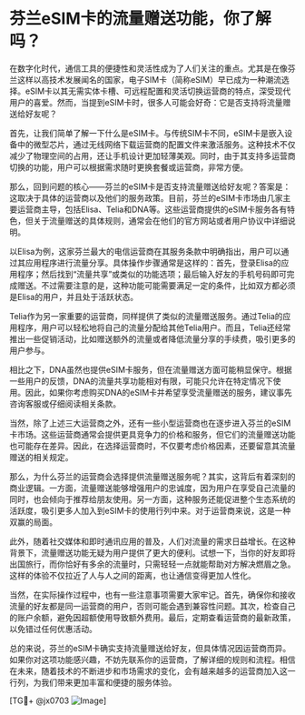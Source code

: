 # 芬兰eSIM卡的流量赠送功能，你了解吗？

在数字化时代，通信工具的便捷性和灵活性成为了人们关注的重点。尤其是在像芬兰这样以高技术发展闻名的国家，电子SIM卡（简称eSIM）早已成为一种潮流选择。eSIM卡以其无需实体卡槽、可远程配置和灵活切换运营商的特点，深受现代用户的喜爱。然而，当提到eSIM卡时，很多人可能会好奇：它是否支持将流量赠送给好友呢？

首先，让我们简单了解一下什么是eSIM卡。与传统SIM卡不同，eSIM卡是嵌入设备中的微型芯片，通过无线网络下载运营商的配置文件来激活服务。这种技术不仅减少了物理空间的占用，还让手机设计更加轻薄美观。同时，由于其支持多运营商切换的功能，用户可以根据需求随时更换套餐或运营商，非常方便。

那么，回到问题的核心——芬兰的eSIM卡是否支持流量赠送给好友呢？答案是：这取决于具体的运营商以及他们的服务政策。目前，芬兰的eSIM卡市场由几家主要运营商主导，包括Elisa、Telia和DNA等。这些运营商提供的eSIM卡服务各有特色，但关于流量赠送的具体规则，通常会在他们的官方网站或者用户协议中详细说明。

以Elisa为例，这家芬兰最大的电信运营商在其服务条款中明确指出，用户可以通过其应用程序进行流量分享。具体操作步骤通常是这样的：首先，登录Elisa的应用程序；然后找到“流量共享”或类似的功能选项；最后输入好友的手机号码即可完成赠送。不过需要注意的是，这种功能可能需要满足一定的条件，比如双方都必须是Elisa的用户，并且处于活跃状态。

Telia作为另一家重要的运营商，同样提供了类似的流量赠送服务。通过Telia的应用程序，用户可以轻松地将自己的流量分配给其他Telia用户。而且，Telia还经常推出一些促销活动，比如赠送额外的流量或者降低流量分享的手续费，吸引更多的用户参与。

相比之下，DNA虽然也提供eSIM卡服务，但在流量赠送方面可能稍显保守。根据一些用户的反馈，DNA的流量共享功能相对有限，可能只允许在特定情况下使用。因此，如果你考虑购买DNA的eSIM卡并希望享受流量赠送的服务，建议事先咨询客服或仔细阅读相关条款。

当然，除了上述三大运营商之外，还有一些小型运营商也在逐步进入芬兰的eSIM卡市场。这些运营商通常会提供更具竞争力的价格和服务，但它们的流量赠送功能也可能存在差异。因此，在选择运营商时，不仅要考虑价格因素，还要留意其流量赠送的相关规定。

那么，为什么芬兰的运营商会选择提供流量赠送服务呢？其实，这背后有着深刻的商业逻辑。一方面，流量赠送能够增强用户的忠诚度，因为用户在享受自己流量的同时，也会倾向于推荐给朋友使用。另一方面，这种服务还能促进整个生态系统的活跃度，吸引更多人加入到eSIM卡的使用行列中来。对于运营商来说，这是一种双赢的局面。

此外，随着社交媒体和即时通讯应用的普及，人们对流量的需求日益增长。在这种背景下，流量赠送功能无疑为用户提供了更大的便利。试想一下，当你的好友即将出国旅行，而你恰好有多余的流量时，只需轻轻一点就能帮助对方解决燃眉之急。这样的体验不仅拉近了人与人之间的距离，也让通信变得更加人性化。

当然，在实际操作过程中，也有一些注意事项需要大家牢记。首先，确保你和接收流量的好友都是同一运营商的用户，否则可能会遇到兼容性问题。其次，检查自己的账户余额，避免因超额使用导致额外费用。最后，定期查看运营商的最新政策，以免错过任何优惠活动。

总的来说，芬兰的eSIM卡确实支持流量赠送给好友，但具体情况因运营商而异。如果你对这项功能感兴趣，不妨先联系你的运营商，了解详细的规则和流程。相信在未来，随着技术的不断进步和市场需求的变化，会有越来越多的运营商加入这一行列，为我们带来更加丰富和便捷的服务体验。

[TG💪+ @jx0703 ![Image](https://github.com/user-attachments/assets/dbca1d08-cadb-493c-b0ec-ad6f7a83f270)]